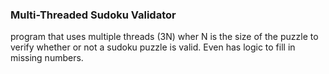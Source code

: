 ### Multi-Threaded Sudoku Validator

program that uses multiple threads (3N) wher N is the size of the puzzle to verify whether or not a sudoku puzzle is valid. Even has logic to fill in missing numbers. 
